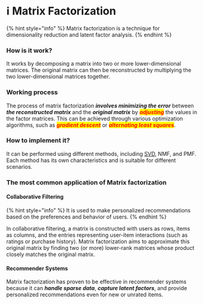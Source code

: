 # ℹ Matrix Factorization

{% hint style="info" %}
Matrix factorization is a technique for dimensionality reduction and latent factor analysis.
{% endhint %}

### How is it work?

It works by decomposing a matrix into two or more lower-dimensional matrices. The original matrix can then be reconstructed by multiplying the two lower-dimensional matrices together.

### Working process

The process of matrix factorization _**involves minimizing the error**_ between _**the reconstructed matrix**_ and the _**original matrix**_ by _<mark style="color:red;">**adjusting**</mark>_ the values in the factor matrices. This can be achieved through various optimization algorithms, such as _<mark style="color:red;">**gradient descent**</mark>_ or _<mark style="color:red;">**alternating least squares**</mark>_.

### How to implement it?

It can be performed using different methods, including [SVD](svd/), NMF, and PMF. Each method has its own characteristics and is suitable for different scenarios.

### The most common application of Matrix factorization

#### Collaborative Filtering

{% hint style="info" %}
It is used to make personalized recommendations based on the preferences and behavior of users.
{% endhint %}

In collaborative filtering, a matrix is constructed with users as rows, items as columns, and the entries representing user-item interactions (such as ratings or purchase history). Matrix factorization aims to approximate this original matrix by finding two (or more) lower-rank matrices whose product closely matches the original matrix.

#### Recommender Systems

Matrix factorization has proven to be effective in recommender systems because it can _**handle sparse data**_, _**capture latent factors**_, and provide personalized recommendations even for new or unrated items.

